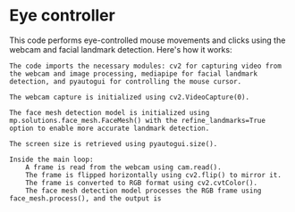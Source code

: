 # Eye controller

This code performs eye-controlled mouse movements and clicks using the webcam and facial landmark detection. Here's how it works:

    The code imports the necessary modules: cv2 for capturing video from the webcam and image processing, mediapipe for facial landmark detection, and pyautogui for controlling the mouse cursor.

    The webcam capture is initialized using cv2.VideoCapture(0).

    The face mesh detection model is initialized using mp.solutions.face_mesh.FaceMesh() with the refine_landmarks=True option to enable more accurate landmark detection.

    The screen size is retrieved using pyautogui.size().

    Inside the main loop:
        A frame is read from the webcam using cam.read().
        The frame is flipped horizontally using cv2.flip() to mirror it.
        The frame is converted to RGB format using cv2.cvtColor().
        The face mesh detection model processes the RGB frame using face_mesh.process(), and the output is